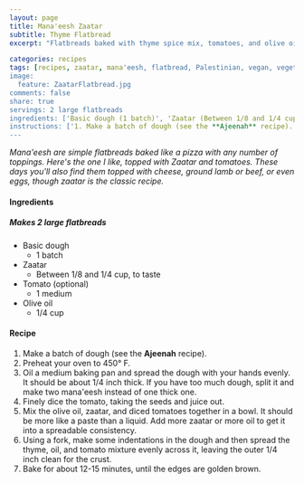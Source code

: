 ```yaml
---
layout: page
title: Mana'eesh Zaatar
subtitle: Thyme Flatbread
excerpt: "Flatbreads baked with thyme spice mix, tomatoes, and olive oil."

categories: recipes
tags: [recipes, zaatar, mana'eesh, flatbread, Palestinian, vegan, vegetarian]
image:
  feature: ZaatarFlatbread.jpg
comments: false
share: true
servings: 2 large flatbreads
ingredients: ['Basic dough (1 batch)', 'Zaatar (Between 1/8 and 1/4 cup, to taste)', 'Tomato (optional) (1 medium)', 'Olive oil (1/4 cup)']
instructions: ['1. Make a batch of dough (see the **Ajeenah** recipe).', '2. Preheat your oven to 450\xc2\xb0 F.', "3. Oil a medium baking pan and spread the dough with your hands evenly. It should be about 1/4 inch thick. If you have too much dough, split it and make two mana'eesh instead of one thick one.", '4. Finely dice the tomato, taking the seeds and juice out.', '5. Mix the olive oil, zaatar, and diced tomatoes together in a bowl. It should be more like a paste than a liquid. Add more zaatar or more oil to get it into a spreadable consistency.', '6. Using a fork, make some indentations in the dough and then spread the thyme, oil, and tomato mixture evenly across it, leaving the outer 1/4 inch clean for the crust.', '7. Bake for about 12-15 minutes, until the edges are golden brown.']
---
```



*Mana'eesh are simple flatbreads baked like a pizza with any number of toppings. Here's the one I like, topped with Zaatar and tomatoes. These days you'll also find them topped with cheese, ground lamb or beef, or even eggs, though zaatar is the classic recipe.*

#### Ingredients

##### Makes 2 large flatbreads

* Basic dough
  - 1 batch
* Zaatar
  - Between 1/8 and 1/4 cup, to taste
* Tomato (optional)
  - 1 medium
* Olive oil
  - 1/4 cup

#### Recipe


1. Make a batch of dough (see the **Ajeenah** recipe).
2. Preheat your oven to 450° F.
3. Oil a medium baking pan and spread the dough with your hands evenly. It should be about 1/4 inch thick. If you have too much dough, split it and make two mana'eesh instead of one thick one.
4. Finely dice the tomato, taking the seeds and juice out.
5. Mix the olive oil, zaatar, and diced tomatoes together in a bowl. It should be more like a paste than a liquid. Add more zaatar or more oil to get it into a spreadable consistency.
6. Using a fork, make some indentations in the dough and then spread the thyme, oil, and tomato mixture evenly across it, leaving the outer 1/4 inch clean for the crust.
7. Bake for about 12-15 minutes, until the edges are golden brown.
